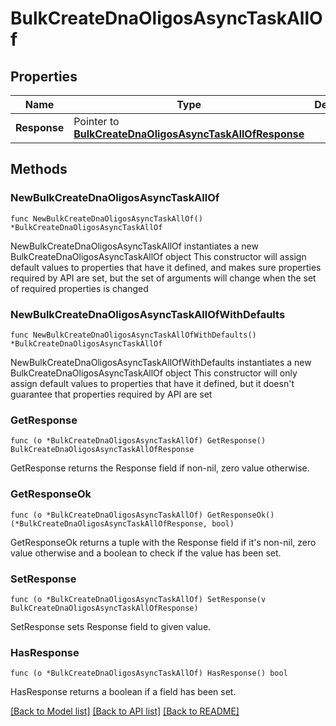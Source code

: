 # BulkCreateDnaOligosAsyncTaskAllOf

## Properties

Name | Type | Description | Notes
------------ | ------------- | ------------- | -------------
**Response** | Pointer to [**BulkCreateDnaOligosAsyncTaskAllOfResponse**](BulkCreateDnaOligosAsyncTaskAllOfResponse.md) |  | [optional] 

## Methods

### NewBulkCreateDnaOligosAsyncTaskAllOf

`func NewBulkCreateDnaOligosAsyncTaskAllOf() *BulkCreateDnaOligosAsyncTaskAllOf`

NewBulkCreateDnaOligosAsyncTaskAllOf instantiates a new BulkCreateDnaOligosAsyncTaskAllOf object
This constructor will assign default values to properties that have it defined,
and makes sure properties required by API are set, but the set of arguments
will change when the set of required properties is changed

### NewBulkCreateDnaOligosAsyncTaskAllOfWithDefaults

`func NewBulkCreateDnaOligosAsyncTaskAllOfWithDefaults() *BulkCreateDnaOligosAsyncTaskAllOf`

NewBulkCreateDnaOligosAsyncTaskAllOfWithDefaults instantiates a new BulkCreateDnaOligosAsyncTaskAllOf object
This constructor will only assign default values to properties that have it defined,
but it doesn't guarantee that properties required by API are set

### GetResponse

`func (o *BulkCreateDnaOligosAsyncTaskAllOf) GetResponse() BulkCreateDnaOligosAsyncTaskAllOfResponse`

GetResponse returns the Response field if non-nil, zero value otherwise.

### GetResponseOk

`func (o *BulkCreateDnaOligosAsyncTaskAllOf) GetResponseOk() (*BulkCreateDnaOligosAsyncTaskAllOfResponse, bool)`

GetResponseOk returns a tuple with the Response field if it's non-nil, zero value otherwise
and a boolean to check if the value has been set.

### SetResponse

`func (o *BulkCreateDnaOligosAsyncTaskAllOf) SetResponse(v BulkCreateDnaOligosAsyncTaskAllOfResponse)`

SetResponse sets Response field to given value.

### HasResponse

`func (o *BulkCreateDnaOligosAsyncTaskAllOf) HasResponse() bool`

HasResponse returns a boolean if a field has been set.


[[Back to Model list]](../README.md#documentation-for-models) [[Back to API list]](../README.md#documentation-for-api-endpoints) [[Back to README]](../README.md)



